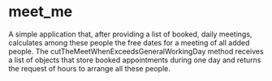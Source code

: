 # meet_me
A simple application that, after providing a list of booked, daily meetings, calculates among these people the free dates for a meeting of all added people. 
The cutTheMeetWhenExceedsGeneralWorkingDay method receives a list of objects that store booked appointments during one day and returns the request of hours to arrange all these people.
